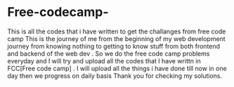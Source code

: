 # Free-codecamp-
This is all the codes that i have written to get the challanges from free code camp
This is the journey of me from the beginning of my web development journey from knowing nothing to getting to know stuff from both frontend and backend of the web dev . 
So we do the free code camp problems everyday and I will try and upload all the codes that I have writtn in FCC[Free code camp] .
I will upload all the things i have done till now in one day then we progress on daily basis 
Thank you for checking my solutions.
